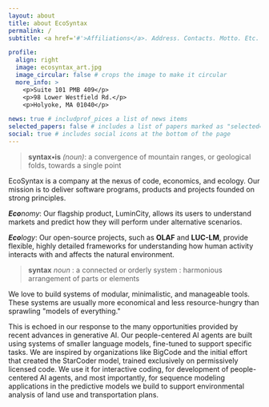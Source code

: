 ```yaml
---
layout: about
title: about EcoSyntax
permalink: /
subtitle: <a href='#'>Affiliations</a>. Address. Contacts. Motto. Etc.

profile:
  align: right
  image: ecosyntax_art.jpg
  image_circular: false # crops the image to make it circular
  more_info: >
    <p>Suite 101 PMB 409</p>
    <p>98 Lower Westfield Rd.</p>
    <p>Holyoke, MA 01040</p>

news: true # includprof_pices a list of news items
selected_papers: false # includes a list of papers marked as "selected={true}"
social: true # includes social icons at the bottom of the page
---
```


>**syntax•is** _(noun)_: a convergence of mountain ranges, or geological folds, towards a single point

EcoSyntax is a company at the nexus of code, economics, and ecology.  Our mission is to deliver software programs, products and projects founded on strong principles.

_**Eco**nomy_: Our flagship product, LuminCity, allows its users to understand markets and predict how they will perform under alternative scenarios.

_**Eco**logy_: Our open-source projects, such as **OLAF** and **LUC-LM**, provide flexible, highly detailed frameworks for understanding how human activity interacts with and affects the natural environment.

>**syntax** *noun* : a connected or orderly system : harmonious arrangement of parts or elements

We love to build systems of modular, minimalistic,  and  manageable tools.  These systems are usually more economical and less resource-hungry than sprawling "models of everything."

This is echoed in our response to the many opportunities provided by recent advances in generative AI.  Our people-centered AI agents are built using systems of smaller language models, fine-tuned to support specific tasks.  We are inspired by organizations like BigCode and the  initial effort that created the StarCoder model, trained exclusively on permissively licensed code.  We use it for interactive coding, for development of people-centered AI agents, and most importantly, for sequence modeling applications in the predictive models we build to support environmental analysis of land use and transportation plans.
